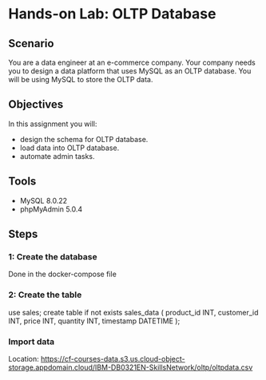# Hands-on Lab: OLTP Database

## Scenario
You are a data engineer at an e-commerce company. Your company needs you to design a data platform that uses MySQL as an OLTP database. You will be using MySQL to store the OLTP data.

## Objectives
In this assignment you will:

- design the schema for OLTP database.
- load data into OLTP database.
- automate admin tasks.

## Tools
- MySQL 8.0.22
- phpMyAdmin 5.0.4

## Steps
### 1: Create the database
Done in the docker-compose file

### 2: Create the table
use sales;
create table if not exists sales_data (
    product_id INT,
    customer_id INT,
    price INT,
    quantity INT,
    timestamp DATETIME
);


### Import data
Location: https://cf-courses-data.s3.us.cloud-object-storage.appdomain.cloud/IBM-DB0321EN-SkillsNetwork/oltp/oltpdata.csv

